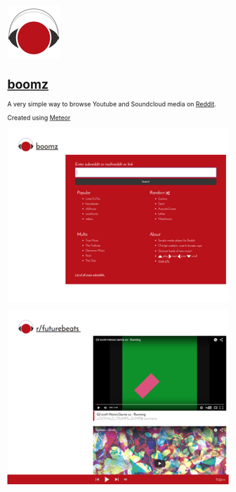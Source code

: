 ![logo](https://raw.githubusercontent.com/coffee-cup/rplayer/master/public/icons/boomz_logo_120.png)

# [boomz](https://boomz.xyz/)

A very simple way to browse Youtube and Soundcloud media on [Reddit](https://www.reddit.com/).

Created using [Meteor](https://www.meteor.com/)

![screenshot 1](https://raw.githubusercontent.com/coffee-cup/rplayer/master/Screenshots/BoomzFrontScreenshot.PNG)

![screenshot 2](https://raw.githubusercontent.com/coffee-cup/rplayer/master/Screenshots/BoomzScreenshot.PNG)
